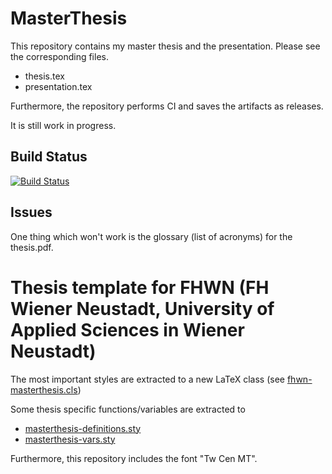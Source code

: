 # MasterThesis
This repository contains my master thesis and the presentation.
Please see the corresponding files.
 * thesis.tex
 * presentation.tex

Furthermore, the repository performs CI and saves the artifacts as releases.

It is still work in progress.

## Build Status
[![Build Status](https://dev.azure.com/kource/FHWN/_apis/build/status/mrdavidkovacs.MasterThesis?branchName=master)](https://dev.azure.com/kource/FHWN/_build/latest?definitionId=13&branchName=master)

## Issues
One thing which won't work is the glossary (list of acronyms) for the thesis.pdf.

# Thesis template for FHWN (FH Wiener Neustadt, University of Applied Sciences in Wiener Neustadt)
The most important styles are extracted to a new LaTeX class (see [fhwn-masterthesis.cls](includes/fhwn-masterthesis.cls))

Some thesis specific functions/variables are extracted to 
* [masterthesis-definitions.sty](includes/masterthesis-definitions.sty)
* [masterthesis-vars.sty](includes/masterthesis-vars.sty)

Furthermore, this repository includes the font "Tw Cen MT".